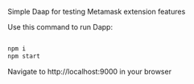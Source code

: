 Simple Daap for testing Metamask extension features

Use this command to run Dapp:

```bash

npm i
npm start

```

Navigate to http://localhost:9000 in your browser